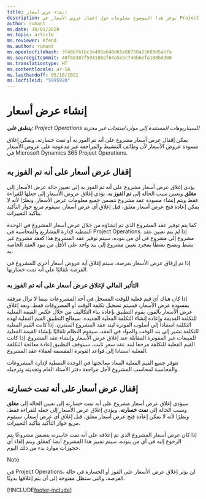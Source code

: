 ```yaml
---
title: إنشاء عرض أسعار
description: يوفر هذا الموضوع معلومات حول إقفال عروض الأسعار في Project Operations.
author: rumant
ms.date: 10/01/2020
ms.topic: article
ms.reviewer: kfend
ms.author: rumant
ms.openlocfilehash: 3f46bf61bc3e492a648d65e86750a25609d5ab7a
ms.sourcegitcommit: 40f68387f594180af64a5e5c748b6efa188bd300
ms.translationtype: HT
ms.contentlocale: ar-SA
ms.lasthandoff: 05/10/2021
ms.locfileid: "5995920"
---
```

# <a name="close-a-quote"></a>إنشاء عرض أسعار

_**ينطبق على:** Project Operations للسيناريوهات المستندة إلى موارد/منتجات غير مخزنة‬_

يمكن إقفال عرض أسعار مشروع على أنه تم الفوز به أو تمت خسارته. ويمكن إغلاق مسودة عروض الأسعار لأن وظائف التنشيط والمراجعة غير مدعومة على عروض الأسعار في Microsoft Dynamics 365 Project Operations.

## <a name="close-a-quote-as-won"></a>إقفال عرض أسعار على أنه تم الفوز به

يؤدي إغلاق عرض أسعار مشروع على أنه تم الفوز به إلى تعيين حالة عرض الأسعار إلى **مغلق** وتعيين سبب الحالة إلى **تم الفوز به**. يؤدي إغلاق عروض الأسعار إلى جعلها للقراءة فقط ويتم إنشاء مسودة عقد مشروع تتضمن جميع معلومات عرض الأسعار. ونظرًا لأنه لا يمكن إعادة فتح عرض أسعار مغلق، قبل إغلاق أي عرض أسعار، سيقوم مربع حوار التأكيد بتأكيد التغييرات.

كما يتم توفير عقد المشروع الذي تم إنشاؤه من خلال عرض أسعار المشروع في الوحدة النمطية لإدارة المشاريع والمحاسبة في Project Operations. إذا لم يتم تعيين عقد مشروع إلى مشروع في أي من بنوده، سيتم توفير عقد المشروع هذا كعقد مشروع غير نشط ويصبح نشطًا بمجرد تعيين مشروع إلى بند واحد على الأقل من بنود العقد الخاصة به.

إذا تم إرفاق عرض الأسعار بفرصة، سيتم إغلاق أية عروض أسعار أخرى للمشروع في الفرصة تلقائيًا على أنه تمت خسارتها.

### <a name="financial-impact-of-closing-a-quote-as-won"></a>التأثير المالي لإغلاق عرض أسعار على أنه تم الفوز به

إذا كان هناك أي قيم فعلية للوقت المسجل في أحد المشروعات بينما لا تزال مرفقة بمسودة عرض الأسعار، فسيتم تسجيل تكلفة الوقت أو المصروفات فقط. وبعد إغلاق عرض الأسعار بالفوز، يقوم التطبيق بإعادة بناء التكاليف من خلال عكس القيمة الفعلية للتكلفة القديمة وإعادة إنشاء التكلفة الفعلية الجديدة. سيعالج التطبيق القيم الفعلية لهذه التكلفة استنادا إلى أسلوب الفوترة لبند عقد المشروع المقترن. إذا كانت القيم الفعلية للتكلفة تشير إلى بند الوقت والمواد في العقد، سيقوم النظام تلقائيًا بإنشاء القيمة الفعلية للمبيعات غير المفوترة المقابلة عند إغلاق عرض الأسعار وإنشاء عقد المشروع. إذا كانت القيم الفعلية للتكلفة مرجعا لبند عقد سعر ثابت، سيتوقف التطبيق إعادة معالجة التكلفة الفعلية استنادا إلى قواعد الفوترة المقسمة لعملاء عقد المشروع.

تتوفر جميع القيم الفعلية المعاد معالجتها في الوحدة النمطية لإدارة المشروعات والمحاسبة لمحاسب المشروع لأجل مراجعة دفتر الأستاذ العام وتحديثه وترحيله. 

## <a name="close-a-quote-as-lost"></a>إقفال عرض أسعار على أنه تمت خسارته

سيؤدي إغلاق عرض أسعار مشروع على أنه تمت خسارته إلى تعيين الحالة إلى **مغلق** وسبب الحالة إلى **تمت خسارته**. ويؤدي إغلاق عرض الأسعار إلى جعله للقراءة فقط. ونظرًا لأنه لا يمكن إعادة فتح عرض أسعار مغلق، قبل إغلاق أي عرض أسعار، سيقوم مربع حوار التأكيد بتأكيد التغييرات.

إذا كان عرض أسعار المشروع الذي تم إغلاقه على أنه تمت خاسرته يتضمن مشروعًا يتم الرجوع إليه في أي من بنوده، سيتم تمييز هذا المشروع أيضا كمغلق ويتم إلغاء أي حجوزات موارد بدء من ذلك اليوم.

> [!NOTE]
> في Project Operations، لن يؤثر إغلاق عرض الأسعار على الفوز أو الخسارة في حالة الفرصة، والتي ستظل مفتوحة إلى أن يتم إغلاقها يدويًا.


[!INCLUDE[footer-include](../includes/footer-banner.md)]